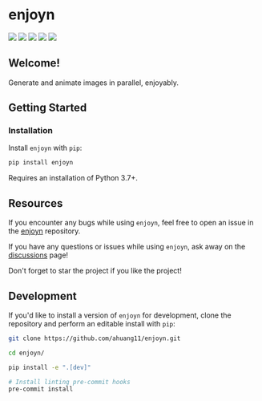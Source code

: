 # enjoyn

<a href="https://pypi.python.org/pypi/enjoyn/" alt="PyPI Version">
    <img src="https://badge.fury.io/py/enjoyn.svg" /></a>
<a href="https://github.com/ahuang11/enjoyn/" alt="Stars">
    <img src="https://img.shields.io/github/stars/ahuang11/enjoyn" /></a>
<a href="https://pepy.tech/badge/enjoyn/" alt="Downloads">
    <img src="https://pepy.tech/badge/enjoyn" /></a>
<a href="https://github.com/ahuang11/enjoyn/pulse" alt="Activity">
    <img src="https://img.shields.io/github/commit-activity/m/ahuang11/enjoyn" /></a>
<a href="https://github.com/ahuang11/enjoyn/graphs/contributors" alt="Contributors">
    <img src="https://img.shields.io/github/contributors/ahuang11/enjoyn" /></a>

## Welcome!

Generate and animate images in parallel, enjoyably.

## Getting Started

### Installation

Install `enjoyn` with `pip`:

```bash
pip install enjoyn
```

Requires an installation of Python 3.7+.

## Resources

If you encounter any bugs while using `enjoyn`, feel free to open an issue in the [enjoyn](https://github.com/ahuang11/enjoyn) repository.

If you have any questions or issues while using `enjoyn`, ask away on the [discussions](https://github.com/ahuang11/enjoyn/discussions/) page!

Don't forget to star the project if you like the project!

## Development

If you'd like to install a version of `enjoyn` for development, clone the repository and perform an editable install with `pip`:

```bash
git clone https://github.com/ahuang11/enjoyn.git

cd enjoyn/

pip install -e ".[dev]"

# Install linting pre-commit hooks
pre-commit install
```
